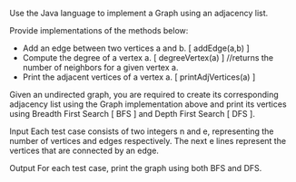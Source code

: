 Use the Java language to implement a Graph using an adjacency list.

Provide implementations of the methods below:
  * Add an edge between two vertices a and b. [ addEdge(a,b) ]
  * Compute the degree of a vertex a. [ degreeVertex(a) ] //returns the number of neighbors for a given vertex a.
  * Print the adjacent vertices of a vertex a. [ printAdjVertices(a) ]

Given an undirected graph, you are required to create its corresponding adjacency list using the
Graph implementation above and print its vertices using Breadth First Search [ BFS ] and Depth
First Search [ DFS ].

Input
Each test case consists of two integers n and e, representing the number of vertices and edges
respectively. The next e lines represent the vertices that are connected by an edge.

Output
For each test case, print the graph using both BFS and DFS.
